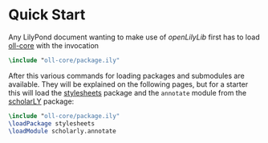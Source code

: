 # Quick Start

Any LilyPond document wanting to make use of *openLilyLib* first has to load
[oll-core](../oll-core/index.html) with the invocation

```lilypond
\include "oll-core/package.ily"
```

After this various commands for loading packages and submodules are available.
They will be explained on the following pages, but for a starter this will load
the [stylesheets](../stylesheets/index.html) package and the `annotate` module
from the [scholarLY](../scholarly/index.html) package:

```lilypond
\include "oll-core/package.ily"
\loadPackage stylesheets
\loadModule scholarly.annotate
```
